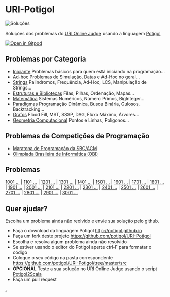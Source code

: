 # URI-Potigol
![Soluções](https://img.shields.io/badge/Problemas%20Resolvidos-415-blue)

Soluções dos problemas do [URI Online Judge](https://www.urionlinejudge.com.br/judge/pt/problems/all) usando a linguagem [Potigol](https://potigol.github.io)

[![Open in Gitpod](https://gitpod.io/button/open-in-gitpod.svg)](https://gitpod.io#snapshot/71532994-38b7-42ee-a5c1-f0b16d54f762)


## Problemas por Categoria

 - [Iniciante](categorias/iniciante.md) Problemas básicos para quem está iniciando na programação...
 - [Ad-hoc](categorias/adhoc.md) Problemas de Simulação, Datas e Ad-Hoc no geral...
 - [Strings](categorias/strings.md) Palindromos, Frequência, Ad-Hoc, LCS, Manipulação de Strings...
 - [Estruturas e Bibliotecas](categorias/estruturasebibliotecas.md) Filas, Pilhas, Ordenação, Mapas...
 - [Matemática](categorias/matemtica.md) Sistemas Numéricos, Número Primos, BigInteger...
 - [Paradigmas](categorias/paradigmas.md) Programação Dinâmica, Busca Binária, Gulosos, Backtracking...
 - [Grafos](categorias/grafos.md) Flood Fill, MST, SSSP, DAG, Fluxo Máximo, Árvores...
 - [Geometria Computacional](categorias/geometriacomputacional.md) Pontos e Linhas, Polígonos...

## Problemas de Competições de Programação

  - [Maratona de Programação da SBC/ACM](categorias/maratona.md)
  - [Olimpíada Brasileira de Informática (OBI)](categorias/obi.md)

## Problemas

[1001 ...](src/1001-1100) |
[1101 ...](src/1101-1200) |
[1201 ...](src/1201-1300) |
[1301 ...](src/1301-1400) |
[1401 ...](src/1401-1500) |
[1501 ...](src/1501-1600) |
[1601 ...](src/1601-1700) |
[1701 ...](src/1701-1800) |
[1801 ...](src/1801-1900) |
[1901 ...](src/1901-2000) |
[2001 ...](src/2001-2100) |
[2101 ...](src/2101-2200) |
[2201 ...](src/2201-2300) |
[2301 ...](src/2301-2400) |
[2401 ...](src/2401-2500) |
[2501 ...](src/2501-2600) |
[2601 ...](src/2601-2700) |
[2701 ...](src/2701-2800) |
[2801 ...](src/2801-2900) |
[2901 ...](src/2901-3000) |
[3001 ...](src/3001-3100)

## Quer ajudar?

Escolha um problema ainda não reolvido e envie sua solução pelo github.


 - Faça o download da linguagem Potigol http://potigol.github.io
 - Faça um fork deste projeto https://github.com/potigol/URI-Potigol
 - Escolha e resolva algum problema ainda não resolvido
 - Se estiver usando o editor do Potigol aperte ctrl-F para formatar o código
 - Coloque o seu código na pasta correspondente https://github.com/potigol/URI-Potigol/tree/master/src
 - **OPCIONAL** Teste a sua solução no URI Online Judge usando o script [Potigol2Scala](https://github.com/potigol/potigol2scala)
 - Faça um pull request

<a href="resolvidos">.</a>

